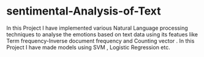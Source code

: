# sentimental-Analysis-of-Text
In this Project I have implemented various Natural Language processing techniques to analyse the  emotions based on text data using its featues like Term frequency-Inverse document frequency and Counting vector .
In this Project I have made models using SVM , Logistic Regression etc.

